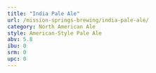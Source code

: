 ```yaml
---
title: "India Pale Ale"
url: /mission-springs-brewing/india-pale-ale/
category: North American Ale
style: American-Style Pale Ale
abv: 5.8
ibu: 0
srm: 0
upc: 0
---
```


